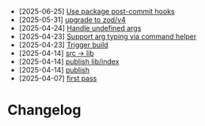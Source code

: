 - [2025-06-25] [Use package post-commit hooks](https://github.com/RubricLab/cli/commit/93141e16972175bb4b23d83f75c7c800662b7f85)
- [2025-05-31] [upgrade to zod/v4](https://github.com/RubricLab/cli/commit/732c6745223fce13a322c1d2c6015e3dfbc1443e)
- [2025-04-24] [Handle undefined args](https://github.com/RubricLab/cli/commit/f34a9b004438071586bdd126db88a84ab8f1b9b2)
- [2025-04-23] [Support arg typing via command helper](https://github.com/RubricLab/cli/commit/01730221c250dc651a1cc466ff3aef85a4361a1e)
- [2025-04-23] [Trigger build](https://github.com/RubricLab/cli/commit/f48dfb50b8388ca5b9a6762aba521093a8226e5b)
- [2025-04-14] [src -> lib](https://github.com/RubricLab/cli/commit/5366d58c027c275252ef7e79f20afd61183949c6)
- [2025-04-14] [publish lib/index](https://github.com/RubricLab/cli/commit/77d2c126ff9cf6ec9bcbff925d79bcda2b187da6)
- [2025-04-14] [publish](https://github.com/RubricLab/cli/commit/57579caea726ee9f77585a743f97648799f4fd04)
- [2025-04-07] [first pass](https://github.com/RubricLab/cli/commit/392698be5e5b6fd3706876e8d91340d7e1d2951f)
# Changelog

